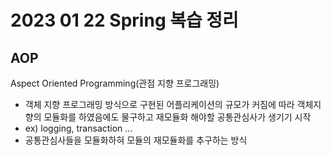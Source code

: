# 2023 01 22 Spring 복습 정리 

## AOP
Aspect Oriented Programming(관점 지향 프로그래밍)
- 객체 지향 프로그래밍 방식으로 구현된 어플리케이션의 규모가 커짐에 따라 객체지향의 모듈화를 하였음에도 물구하고 재모듈화 해야할 공통관심사가 생기기 시작
- ex) logging, transaction ...
- 공통관심사들을 모듈화하혀 모듈의 재모듈화를 추구하는 방식 